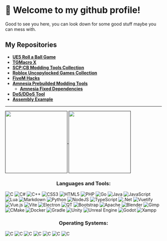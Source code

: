 # 👋 Welcome to my github profile!
Good to see you here, you can look down for some good stuff maybe you can mess with. 

## My Repositories
  +  **[UE5 Roll a Ball Game](https://github.com/Stathor/ue5-roll-a-ball-game)**
  + **[TGMacro X](https://github.com/WH0LEWHALE/TGMacro-X/)**
  + **[SCP:CB Modding Tools Collection](https://github.com/WH0LEWHALE/scp-mt-collection)**
  + **[Roblox Uncopylocked Games Collection](https://github.com/WH0LEWHALE/roblox-uncopylocked-games)**
  + **[FiveM Hacks](https://github.com/WH0LEWHALE/fivem-hacks)**
  + **[Amnesia Prebuilded Modding Tools](https://github.com/WH0LEWHALE/amnesia-tdd-modding-tools)**
     + **[Amnesia Fixed Dependencies](https://github.com/WH0LEWHALE/amnesia-tdd-amfp-dependencies)**
  + **[DoS/DDoS Tool](https://github.com/Stathor/ddos-tool)**
  + **[Assembly Example](https://github.com/WH0LEWHALE/assembly-example)**


---
<a href="">
  <img height=200 align="center" src="https://github-readme-stats.vercel.app/api?username=WH0LEWHALE&theme=github_dark_dimmed&card_width=435" />
</a>
<a href="">
  <img height=200 align="center" src="https://github-readme-stats.vercel.app/api/top-langs?username=WH0LEWHALE&layout=compact&langs_count=6&card_width=345&theme=github_dark_dimmed" />
</a>

<h3 align="center">Languages and Tools:</h3>

![C](https://img.shields.io/badge/c-%2300599C.svg?style=for-the-badge&logo=c&logoColor=white) ![C#](https://img.shields.io/badge/c%23-%23239120.svg?style=for-the-badge&logo=csharp&logoColor=white) ![C++](https://img.shields.io/badge/c++-%2300599C.svg?style=for-the-badge&logo=c%2B%2B&logoColor=white) ![CSS3](https://img.shields.io/badge/css3-%231572B6.svg?style=for-the-badge&logo=css3&logoColor=white) ![HTML5](https://img.shields.io/badge/html5-%23E34F26.svg?style=for-the-badge&logo=html5&logoColor=white) ![PHP](https://img.shields.io/badge/php-%23777BB4.svg?style=for-the-badge&logo=php&logoColor=white) ![Go](https://img.shields.io/badge/go-%2300ADD8.svg?style=for-the-badge&logo=go&logoColor=white) ![Java](https://img.shields.io/badge/java-%23ED8B00.svg?style=for-the-badge&logo=openjdk&logoColor=white) ![JavaScript](https://img.shields.io/badge/javascript-%23323330.svg?style=for-the-badge&logo=javascript&logoColor=%23F7DF1E) ![Lua](https://img.shields.io/badge/lua-%232C2D72.svg?style=for-the-badge&logo=lua&logoColor=white) ![Markdown](https://img.shields.io/badge/markdown-%23000000.svg?style=for-the-badge&logo=markdown&logoColor=white) ![Python](https://img.shields.io/badge/python-3670A0?style=for-the-badge&logo=python&logoColor=ffdd54) ![NodeJS](https://img.shields.io/badge/Node%20js-339933?style=for-the-badge&logo=nodedotjs&logoColor=white) ![TypeScript](https://img.shields.io/badge/typescript-%23007ACC.svg?style=for-the-badge&logo=typescript&logoColor=white) ![.Net](https://img.shields.io/badge/.NET-5C2D91?style=for-the-badge&logo=.net&logoColor=white) ![Vuetify](https://img.shields.io/badge/Vuetify-1867C0?style=for-the-badge&logo=vuetify&logoColor=AEDDFF) ![Vue.js](https://img.shields.io/badge/vue.js-%2335495e.svg?style=for-the-badge&logo=vuedotjs&logoColor=%234FC08D) ![Vite](https://img.shields.io/badge/vite-%23646CFF.svg?style=for-the-badge&logo=vite&logoColor=white) ![Electron](https://img.shields.io/badge/Electron-2B2E3A?style=for-the-badge&logo=electron&logoColor=9FEAF9
) ![QT](https://img.shields.io/badge/Qt-41CD52?style=for-the-badge&logo=qt&logoColor=white) ![Bootstrap](https://img.shields.io/badge/bootstrap-%238511FA.svg?style=for-the-badge&logo=bootstrap&logoColor=white) ![Apache](https://img.shields.io/badge/apache-%23D42029.svg?style=for-the-badge&logo=apache&logoColor=white) ![Blender](https://img.shields.io/badge/blender-%23F5792A.svg?style=for-the-badge&logo=blender&logoColor=white) ![Gimp](https://img.shields.io/badge/Gimp-657D8B?style=for-the-badge&logo=gimp&logoColor=FFFFFF) ![CMake](https://img.shields.io/badge/CMake-%23008FBA.svg?style=for-the-badge&logo=cmake&logoColor=white) ![Docker](https://img.shields.io/badge/docker-%230db7ed.svg?style=for-the-badge&logo=docker&logoColor=white) ![Gradle](https://img.shields.io/badge/Gradle-02303A.svg?style=for-the-badge&logo=Gradle&logoColor=white) ![Unity](https://img.shields.io/badge/Unity-100000?style=for-the-badge&logo=unity&logoColor=white) ![Unreal Engine](https://img.shields.io/badge/-Unreal%20Engine-313131?style=for-the-badge&logo=unreal-engine&logoColor=white) ![Godot](https://img.shields.io/badge/Godot-478CBF?style=for-the-badge&logo=GodotEngine&logoColor=white) ![Xampp](https://img.shields.io/badge/Xampp-F37623?style=for-the-badge&logo=xampp&logoColor=white) 

<h3 align="center">Operating Systems:</h3>

![C](https://img.shields.io/badge/Windows-0078D6?style=for-the-badge&logo=windows&logoColor=white) 
![C](https://img.shields.io/badge/Windows_11-0078d4?style=for-the-badge&logo=windows-11&logoColor=white) 
![C](https://img.shields.io/badge/Linux_Mint-87CF3E?style=for-the-badge&logo=linux-mint&logoColor=white) 
![C](https://img.shields.io/badge/Ubuntu-E95420?style=for-the-badge&logo=ubuntu&logoColor=white) 
![C](https://img.shields.io/badge/Kali_Linux-557C94?style=for-the-badge&logo=kali-linux&logoColor=white) 
![C](https://img.shields.io/badge/Arch_Linux-1793D1?style=for-the-badge&logo=arch-linux&logoColor=white)
![C](https://img.shields.io/badge/Android-3DDC84?style=for-the-badge&logo=android&logoColor=white)



